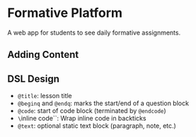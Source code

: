 # Formative Platform

A web app for students to see daily formative assignments.

## Adding Content

## DSL Design

- `@title`: lesson title
- `@beginq` and `@endq`: marks the start/end of a question block
- `@code`: start of code block (terminated by `@endcode`)
- `\`inline code\``: Wrap inline code in backticks
- `@text`: optional static text block (paragraph, note, etc.)

